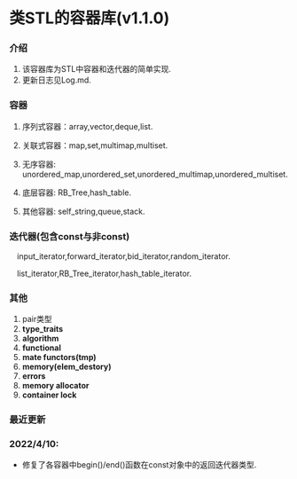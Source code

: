 # 类STL的容器库(**v1.1.0**)

### 介绍
1. 该容器库为STL中容器和迭代器的简单实现.
2. 更新日志见Log.md.



### 容器
1. 序列式容器：array,vector,deque,list.
    
2. 关联式容器：map,set,multimap,multiset.

3. 无序容器: unordered_map,unordered_set,unordered_multimap,unordered_multiset.

4. 底层容器: RB_Tree,hash_table.

5. 其他容器: self_string,queue,stack.


### 迭代器(包含const与非const)
&emsp;input_iterator,forward_iterator,bid_iterator,random_iterator. 

&emsp;list_iterator,RB_Tree_iterator,hash_table_iterator.

### 其他
1. pair类型
2. **type_traits**
3. **algorithm**
4. **functional**
5. **mate functors(tmp)**
6. **memory(elem_destory)**
7. **errors**
8. **memory allocator**
9. **container lock**



### 最近更新 
### 2022/4/10:
- 修复了各容器中begin()/end()函数在const对象中的返回迭代器类型.